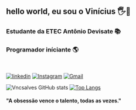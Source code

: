 ## hello world, eu sou o Vinícius 🖐️🖖 
### Estudante da ETEC Antônio Devisate 📚 
### Programador iníciante 🌎 
<br>

[![linkedin](https://img.shields.io/badge/LinkedIn-0077B5?style=for-the-badge&logo=linkedin&logoColor=white)](https://www.linkedin.com/in/vinicius-alves-b169b8268/)
[![Instagram](https://img.shields.io/badge/Instagram-E4405F?style=for-the-badge&logo=instagram&logoColor=white)](https://www.instagram.com/vncs_as/?next=%2F)
[![Gmail](https://img.shields.io/badge/Gmail-D14836?style=for-the-badge&logo=gmail&logoColor=white)](mailto:Vncsalves2278)

![Vncsalves GitHub stats](https://github-readme-stats.vercel.app/api?username=Vncsalves&show_icons=true&theme=radical)
[![Top Langs](https://github-readme-stats.vercel.app/api/top-langs/?username=Vncsalves&hide_progress=true=icons=true&theme=radical&heigh=10px)](https://github.com/Vncsalves/github-readme-stats)


#### "A obsessão vence o talento, todas as vezes."
